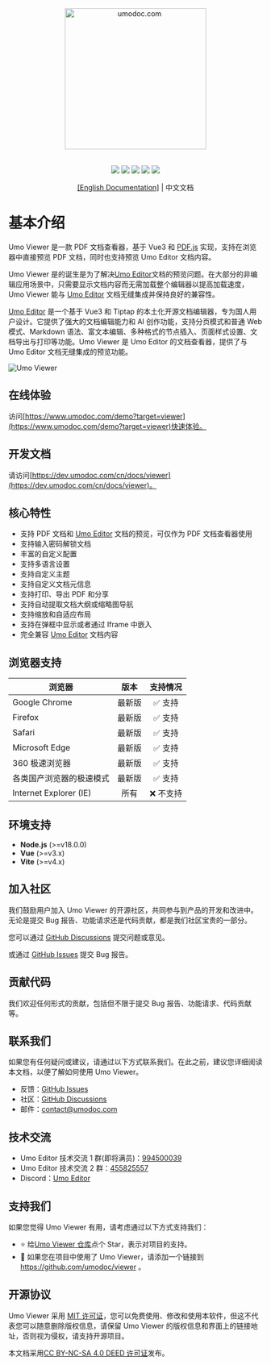 <p style="text-align: center; margin: 2rem 0;">
<a href="https://www.umodoc.com" target="_blank"><img src="https://unpkg.com/@umoteam/editor-external@latest/static/logo.svg" alt="umodoc.com" width="280" /></a>
</p>

<p style="text-align: center;">
<a href="https://github.com/umodoc/viewer/blob/main/LICENSE" target="_blank"><img src="https://img.shields.io/npm/l/@umoteam/viewer" /></a>
<a href="https://www.npmjs.com/package/@umoteam/viewer" target="_blank"><img src="https://img.shields.io/npm/v/@umoteam/viewer" /></a>
<a href="https://www.npmjs.com/package/@umoteam/viewer" target="_blank"><img src="https://img.shields.io/npm/d18m/@umoteam/viewer" /></a>
<a href="https://www.npmjs.com/package/@umoteam/viewer" target="_blank"><img src="https://img.shields.io/npm/unpacked-size/%40umoteam%2Fviewer" /></a>
<a href="https://github.com/umodoc/viewer/commits" target="_blank"><img src="https://img.shields.io/github/commit-activity/m/umodoc/viewer" /></a>
</p>
<p style="text-align: center;"><a href="https://dev.umodoc.com/en/docs/viewer">[English Documentation]</a> | 中文文档</p>

# 基本介绍

Umo Viewer 是一款 PDF 文档查看器，基于 Vue3 和 [PDF.js](https://github.com/mozilla/pdf.js) 实现，支持在浏览器中直接预览 PDF 文档，同时也支持预览 Umo Editor 文档内容。

Umo Viewer 是的诞生是为了解决[Umo Editor](https://github.com/umodoc/editor)文档的预览问题。在大部分的非编辑应用场景中，只需要显示文档内容而无需加载整个编辑器以提高加载速度，Umo Viewer 能与 [Umo Editor](https://github.com/umodoc/editor) 文档无缝集成并保持良好的兼容性。

[Umo Editor](https://github.com/umodoc/editor) 是一个基于 Vue3 和 Tiptap 的本土化开源文档编辑器，专为国人用户设计。它提供了强大的文档编辑能力和 AI 创作功能，支持分页模式和普通 Web 模式、Markdown 语法、富文本编辑、多种格式的节点插入、页面样式设置、文档导出与打印等功能。Umo Viewer 是 Umo Editor 的文档查看器，提供了与 Umo Editor 文档无缝集成的预览功能。

![Umo Viewer](https://s2.umodoc.com/images/umo-viewer-cn@2x.png)

## 在线体验

访问[https://www.umodoc.com/demo?target=viewer](https://www.umodoc.com/demo?target=viewer)快速体验。

## 开发文档

请访问[https://dev.umodoc.com/cn/docs/viewer](https://dev.umodoc.com/cn/docs/viewer)。

## 核心特性

- 支持 PDF 文档和 [Umo Editor](https://github.com/umodoc/editor) 文档的预览，可仅作为 PDF 文档查看器使用
- 支持输入密码解锁文档
- 丰富的自定义配置
- 支持多语言设置
- 支持自定义主题
- 支持自定义文档元信息
- 支持打印、导出 PDF 和分享
- 支持自动提取文档大纲或缩略图导航
- 支持缩放和自适应布局
- 支持在弹框中显示或者通过 Iframe 中嵌入
- 完全兼容 [Umo Editor](https://github.com/umodoc/editor) 文档内容

## 浏览器支持

| 浏览器                   |  版本  | 支持情况  |
| ------------------------ | :----: | :-------: |
| Google Chrome            | 最新版 |  ✅ 支持  |
| Firefox                  | 最新版 |  ✅ 支持  |
| Safari                   | 最新版 |  ✅ 支持  |
| Microsoft Edge           | 最新版 |  ✅ 支持  |
| 360 极速浏览器           | 最新版 |  ✅ 支持  |
| 各类国产浏览器的极速模式 | 最新版 |  ✅ 支持  |
| Internet Explorer (IE)   |  所有  | ❌ 不支持 |

## 环境支持

- **Node.js** (>=v18.0.0)
- **Vue** (>=v3.x)
- **Vite** (>=v4.x)

## 加入社区

我们鼓励用户加入 Umo Viewer 的开源社区，共同参与到产品的开发和改进中。无论是提交 Bug 报告、功能请求还是代码贡献，都是我们社区宝贵的一部分。

您可以通过 [GitHub Discussions](https://github.com/umodoc/viewer/discussions) 提交问题或意见。

或通过 [GitHub Issues](https://github.com/umodoc/viewer/issues) 提交 Bug 报告。

## 贡献代码

我们欢迎任何形式的贡献，包括但不限于提交 Bug 报告、功能请求、代码贡献等。

## 联系我们

如果您有任何疑问或建议，请通过以下方式联系我们。在此之前，建议您详细阅读本文档，以便了解如何使用 Umo Viewer。

- 反馈：[GitHub Issues](https://github.com/umodoc/viewer/issues)
- 社区：[GitHub Discussions](https://github.com/umodoc/viewer/discussions)
- 邮件：[contact@umodoc.com](mailto:contact@umodoc.com)

## 技术交流

- Umo Editor 技术交流 1 群(即将满员)：[994500039](https://qm.qq.com/q/gFsQShETqE)
- Umo Editor 技术交流 2 群：[455825557](https://qm.qq.com/q/rzgt2bUcAE)
- Discord：[Umo Editor](https://discord.gg/yBwBmm8e)

## 支持我们

如果您觉得 Umo Viewer 有用，请考虑通过以下方式支持我们：

- ⭐ 给[Umo Viewer 仓库](https://github.com/umodoc/viewer)点个 Star，表示对项目的支持。
- 🔗 如果您在项目中使用了 Umo Viewer，请添加一个链接到 https://github.com/umodoc/viewer 。

## 开源协议

Umo Viewer 采用 [MIT 许可证](https://github.com/umodoc/viewer/raw/main/LICENSE)，您可以免费使用、修改和使用本软件，但这不代表您可以随意删除版权信息，请保留 Umo Viewer 的版权信息和界面上的链接地址，否则视为侵权，请支持开源项目。

本文档采用[CC BY-NC-SA 4.0 DEED 许可证](https://creativecommons.org/licenses/by-nc-sa/4.0/deed.zh-hans)发布。
